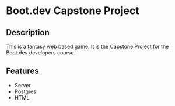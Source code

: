 # Boot.dev Capstone Project

## Description
This is a fantasy web based game. It is the Capstone Project for the Boot.dev developers course.

## Features
* Server
* Postgres
* HTML
